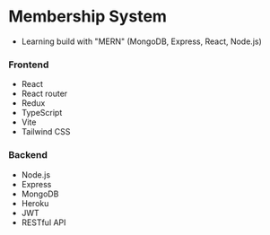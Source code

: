 # Membership System
- Learning build with "MERN" (MongoDB, Express, React, Node.js)


### Frontend
- React
- React router
- Redux
- TypeScript
- Vite
- Tailwind CSS

### Backend
- Node.js
- Express
- MongoDB
- Heroku
- JWT
- RESTful API
